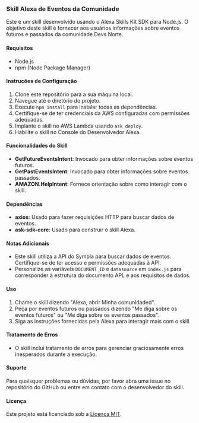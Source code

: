 ### Skill Alexa de Eventos da Comunidade

Este é um skill desenvolvido usando o Alexa Skills Kit SDK para Node.js. O objetivo deste skill é fornecer aos usuários informações sobre eventos futuros e passados da comunidade Devs Norte.

#### Requisitos
- Node.js
- npm (Node Package Manager)

#### Instruções de Configuração
1. Clone este repositório para a sua máquina local.
2. Navegue até o diretório do projeto.
3. Execute `npm install` para instalar todas as dependências.
4. Certifique-se de ter credenciais da AWS configuradas com permissões adequadas.
5. Implante o skill no AWS Lambda usando `ask deploy`.
6. Habilite o skill no Console do Desenvolvedor Alexa.

#### Funcionalidades do Skill
- **GetFutureEventsIntent**: Invocado para obter informações sobre eventos futuros.
- **GetPastEventsIntent**: Invocado para obter informações sobre eventos passados.
- **AMAZON.HelpIntent**: Fornece orientação sobre como interagir com o skill.

#### Dependências
- **axios**: Usado para fazer requisições HTTP para buscar dados de eventos.
- **ask-sdk-core**: Usado para construir o skill Alexa.

<!-- #### Estrutura do Código
- **index.js**: Ponto de entrada principal para o skill.
- **util.js**: Contém funções utilitárias para buscar eventos e criar diretivas APL.
- **apl-document.json**: Define a estrutura do documento APL para renderizar informações sobre eventos. -->

#### Notas Adicionais
- Este skill utiliza a API do Sympla para buscar dados de eventos. Certifique-se de ter acesso e permissões adequadas à API.
- Personalize as variáveis `DOCUMENT_ID` e `datasource` em `index.js` para corresponder à estrutura do documento APL e aos requisitos de dados.

#### Uso
1. Chame o skill dizendo "Alexa, abrir Minha comunidaded".
2. Peça por eventos futuros ou passados dizendo "Me diga sobre os eventos futuros" ou "Me diga sobre os eventos passados".
3. Siga as instruções fornecidas pela Alexa para interagir mais com o skill.

#### Tratamento de Erros
- O skill inclui tratamento de erros para gerenciar graciosamente erros inesperados durante a execução.

#### Suporte
Para quaisquer problemas ou dúvidas, por favor abra uma issue no repositório do GitHub ou entre em contato com o desenvolvedor do skill.

#### Licença
Este projeto está licenciado sob a [Licença MIT](https://opensource.org/licenses/MIT).